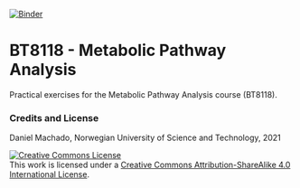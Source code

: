 [![Binder](https://mybinder.org/badge_logo.svg)](https://mybinder.org/v2/gh/NTNU-Machado-Lab/BT8118/HEAD?urlpath=/tree)

# **BT8118** - Metabolic Pathway Analysis

Practical exercises for the Metabolic Pathway Analysis course (BT8118).

### Credits and License

Daniel Machado, Norwegian University of Science and Technology, 2021

<a rel="license" href="http://creativecommons.org/licenses/by-sa/4.0/"><img alt="Creative Commons License" style="border-width:0" src="https://i.creativecommons.org/l/by-sa/4.0/88x31.png" /></a><br />This work is licensed under a <a rel="license" href="http://creativecommons.org/licenses/by-sa/4.0/">Creative Commons Attribution-ShareAlike 4.0 International License</a>.
